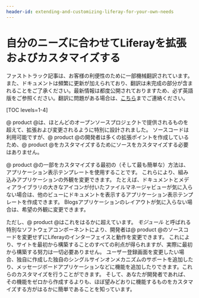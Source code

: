 ```yaml
---
header-id: extending-and-customizing-liferay-for-your-own-needs
---
```


# 自分のニーズに合わせてLiferayを拡張およびカスタマイズする

<p class="alert alert-info"><span class="wysiwyg-color-blue120">ファストトラック記事は、お客様の利便性のために一部機械翻訳されています。また、ドキュメントは頻繁に更新が加えられており、翻訳は未完成の部分が含まれることをご了承ください。最新情報は都度公開されておりますため、必ず英語版をご参照ください。翻訳に問題がある場合は、<a href="mailto:support-content-jp@liferay.com">こちら</a>までご連絡ください。</span></p>

[TOC levels=1-4]

@ product @は、ほとんどのオープンソースプロジェクトで提供されるものを超えて、拡張および変更されるように特別に設計されました。 ソースコードは利用可能ですが、@ product @の開発者は多くの拡張ポイントを作成しているため、@ product @をカスタマイズするためにソースをカスタマイズする必要はありません。

@ product @の一部をカスタマイズする最初の（そして最も簡単な）方法は、アプリケーション表示テンプレートを使用することです。 これらにより、組み込みアプリケーションの外観を変更できます。 たとえば、ドキュメントとメディアライブラリの大きなアイコンが付いたファイルマネージャビューが気に入らない場合は、他のビューにドキュメントを表示するアプリケーション表示テンプレートを作成できます。 Blogsアプリケーションのレイアウトが気に入らない場合は、希望の外観に変更できます。

ただし、@ product @はこれをはるかに超えています。 *モジュール* と呼ばれる特別なソフトウェアコンポーネントにより、開発者は@ product @のソースコードを変更せずにLiferayのインターフェイスと動作を変更できます。 これにより、サイトを最初から構築することのすべての利点が得られますが、実際に最初から構築する努力は一切必要ありません。 ユーザー登録画面を変更したい場合、独自に作成した独自のシングルサインオンメカニズムのサポートを追加したり、メッセージボードアプリケーションなどに機能を追加したりできます。これらのカスタマイズを行うことができます。 そして、あなたが開発者であれば、その機能をゼロから作成するよりも、ほぼ望みどおりに機能するものをカスタマイズする方がはるかに簡単であることを知っています。
